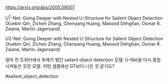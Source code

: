 https://arxiv.org/abs/2005.09007

U$^2$-Net: Going Deeper with Nested U-Structure for Salient Object
  Detection (Xuebin Qin, Zichen Zhang, Chenyang Huang, Masood Dehghan, Osmar R. Zaiane, Martin Jagersand)

U2-Net: Going Deeper with Nested U-Structure for Salient Object Detection (Xuebin Qin, Zichen Zhang, Chenyang Huang, Masood Dehghan, Osmar R. Zaiane, Martin Jagersand)

얼마 전 트위터에서 화제가 됐던 salient object detection 모델. U-Net을 다시 중첩시켜놓은 듯한 모델. 어떤 샘플에선 GT보다 나은 것 같기도?

#salient_object_detection